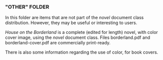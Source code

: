 ### "OTHER" FOLDER

In this folder are items that are not part of the *novel* document class distribution. However, they may be useful or interesting to users.

*House on the Borderland* is a complete (edited for length) novel, with color cover image, using the *novel* document class. Files borderland.pdf and borderland-cover.pdf are commercially print-ready.

There is also some information regarding the use of color, for book covers.


